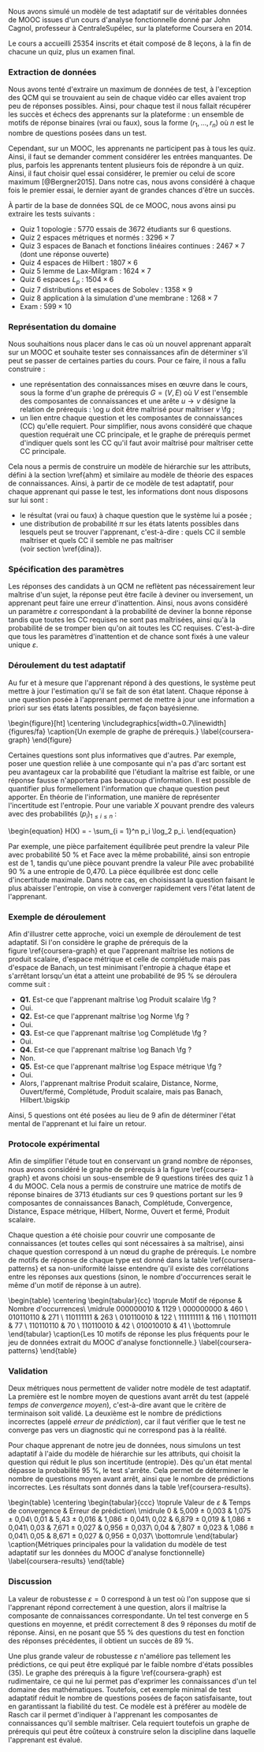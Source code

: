 Nous avons simulé un modèle de test adaptatif sur de véritables données de MOOC issues d'un cours d'analyse fonctionnelle donné par John Cagnol, professeur à CentraleSupélec, sur la plateforme Coursera en 2014.

Le cours a accueilli 25354 inscrits et était composé de 8 leçons, à la fin de chacune un quiz, plus un examen final.

### Extraction de données

Nous avons tenté d'extraire un maximum de données de test, à l'exception des QCM qui se trouvaient au sein de chaque vidéo car elles avaient trop peu de réponses possibles. Ainsi, pour chaque test il nous fallait récupérer les succès et échecs des apprenants sur la plateforme : un ensemble de motifs de réponse binaires (vrai ou faux), sous la forme $(r_1, \ldots, r_n)$ où $n$ est le nombre de questions posées dans un test.

Cependant, sur un MOOC, les apprenants ne participent pas à tous les quiz. Ainsi, il faut se demander comment considérer les entrées manquantes. De plus, parfois les apprenants tentent plusieurs fois de répondre à un quiz. Ainsi, il faut choisir quel essai considérer, le premier ou celui de score maximum [@Bergner2015]. Dans notre cas, nous avons considéré à chaque fois le premier essai, le dernier ayant de grandes chances d'être un succès.

À partir de la base de données SQL de ce MOOC, nous avons ainsi pu extraire les tests suivants :

- Quiz 1 topologie : 5770 essais de 3672 étudiants sur 6 questions.
- Quiz 2 espaces métriques et normés : $3296 \times 7$
- Quiz 3 espaces de Banach et fonctions linéaires continues : $2467 \times 7$ (dont une réponse ouverte)
- Quiz 4 espaces de Hilbert : $1807 \times 6$
- Quiz 5 lemme de Lax-Milgram : $1624 \times 7$
- Quiz 6 espaces $L_p$ : $1504 \times 6$
- Quiz 7 distributions et espaces de Sobolev : $1358 \times 9$
- Quiz 8 application à la simulation d'une membrane : $1268 \times 7$
- Exam : $599 \times 10$

### Représentation du domaine

Nous souhaitions nous placer dans le cas où un nouvel apprenant apparaît sur un MOOC et souhaite tester ses connaissances afin de déterminer s'il peut se passer de certaines parties du cours. Pour ce faire, il nous a fallu construire :

- une représentation des connaissances mises en œuvre dans le cours, sous la forme d'un graphe de prérequis $G = (V, E)$ où $V$ est l'ensemble des composantes de connaissances et une arête $u \rightarrow v$ désigne la relation de prérequis : \og $u$ doit être maîtrisé pour maîtriser $v$ \fg ;
- un lien entre chaque question et les composantes de connaissances (CC) qu'elle requiert. Pour simplifier, nous avons considéré que chaque question requérait une CC principale, et le graphe de prérequis permet d'indiquer quels sont les CC qu'il faut avoir maîtrisé pour maîtriser cette CC principale.

Cela nous a permis de construire un modèle de hiérarchie sur les attributs, défini à la section \vref{ahm} et similaire au modèle de théorie des espaces de connaissances. Ainsi, à partir de ce modèle de test adaptatif, pour chaque apprenant qui passe le test, les informations dont nous disposons sur lui sont :

- le résultat (vrai ou faux) à chaque question que le système lui a posée ;
- une distribution de probabilité $\pi$ sur les états latents possibles dans lesquels peut se trouver l'apprenant, c'est-à-dire : quels CC il semble maîtriser et quels CC il semble ne pas maîtriser (voir section \vref{dina}).

### Spécification des paramètres

Les réponses des candidats à un QCM ne reflètent pas nécessairement leur maîtrise d'un sujet, la réponse peut être facile à deviner ou inversement, un apprenant peut faire une erreur d'inattention. Ainsi, nous avons considéré un paramètre $\varepsilon$ correspondant à la probabilité de deviner la bonne réponse tandis que toutes les CC requises ne sont pas maîtrisées, ainsi qu'à la probabilité de se tromper bien qu'on ait toutes les CC requises. C'est-à-dire que tous les paramètres d'inattention et de chance sont fixés à une valeur unique $\varepsilon$.

### Déroulement du test adaptatif

Au fur et à mesure que l'apprenant répond à des questions, le système peut mettre à jour l'estimation qu'il se fait de son état latent. Chaque réponse à une question posée à l'apprenant permet de mettre à jour une information a priori sur ses états latents possibles, de façon bayésienne.

\begin{figure}[ht]
\centering
\includegraphics[width=0.7\linewidth]{figures/fa}
\caption{Un exemple de graphe de prérequis.}
\label{coursera-graph}
\end{figure}

Certaines questions sont plus informatives que d'autres. Par exemple, poser une question reliée à une composante qui n'a pas d'arc sortant est peu avantageux car la probabilité que l'étudiant la maîtrise est faible, or une réponse fausse n'apportera pas beaucoup d'information. Il est possible de quantifier plus formellement l'information que chaque question peut apporter. En théorie de l'information, une manière de représenter l'incertitude est l'entropie. Pour une variable $X$ pouvant prendre des valeurs avec des probabilités $(p_i)_{1 \leq i \leq n}$ :

\begin{equation}
H(X) = - \sum_{i = 1}^n p_i \log_2 p_i.
\end{equation}

Par exemple, une pièce parfaitement équilibrée peut prendre la valeur Pile avec probabilité 50 % et Face avec la même probabilité, ainsi son entropie est de 1, tandis qu'une pièce pouvant prendre la valeur Pile avec probabilité 90 % a une entropie de 0,470. La pièce équilibrée est donc celle d'incertitude maximale. Dans notre cas, en choisissant la question faisant le plus abaisser l'entropie, on vise à converger rapidement vers l'état latent de l'apprenant.

### Exemple de déroulement

Afin d'illustrer cette approche, voici un exemple de déroulement de test adaptatif. Si l'on considère le graphe de prérequis de la figure \ref{coursera-graph} et que l'apprenant maîtrise les notions de produit scalaire, d'espace métrique et celle de complétude mais pas d'espace de Banach, un test minimisant l'entropie à chaque étape et s'arrêtant lorsqu'un état a atteint une probabilité de 95 % se déroulera comme suit :

- **Q1.** Est-ce que l'apprenant maîtrise \og Produit scalaire \fg ?
- Oui.
- **Q2.** Est-ce que l'apprenant maîtrise \og Norme \fg ?
- Oui.
- **Q3.** Est-ce que l'apprenant maîtrise \og Complétude \fg ?
- Oui.
- **Q4.** Est-ce que l'apprenant maîtrise \og Banach \fg ?
- Non.
- **Q5.** Est-ce que l'apprenant maîtrise \og Espace métrique \fg ?
- Oui.
- Alors, l'apprenant maîtrise Produit scalaire, Distance, Norme, Ouvert/fermé, Complétude, Produit scalaire, mais pas Banach, Hilbert.\bigskip

Ainsi, 5 questions ont été posées au lieu de 9 afin de déterminer l'état mental de l'apprenant et lui faire un retour.

### Protocole expérimental

Afin de simplifier l'étude tout en conservant un grand nombre de réponses, nous avons considéré le graphe de prérequis à la figure \ref{coursera-graph} et avons choisi un sous-ensemble de 9 questions tirées des quiz 1 à 4 du MOOC. Cela nous a permis de construire une matrice de motifs de réponse binaires de 3713 étudiants sur ces 9 questions portant sur les 9 composantes de connaissances Banach, Complétude, Convergence, Distance, Espace métrique, Hilbert, Norme, Ouvert et fermé, Produit scalaire.

Chaque question a été choisie pour couvrir une composante de connaissances (et toutes celles qui sont nécessaires à sa maîtrise), ainsi chaque question correspond à un nœud du graphe de prérequis. Le nombre de motifs de réponse de chaque type est donné dans la table \ref{coursera-patterns} et sa non-uniformité laisse entendre qu'il existe des corrélations entre les réponses aux questions (sinon, le nombre d'occurrences serait le même d'un motif de réponse à un autre).

\begin{table}
\centering
\begin{tabular}{cc} \toprule
Motif de réponse & Nombre d'occurrences\\ \midrule
000000010 & 1129 \\
000000000 & 460 \\
010110110 & 271 \\
110111111 & 263 \\
010110010 & 122 \\
111111111 & 116 \\
110111011 & 77 \\
110110110 & 70 \\
110110010 & 42 \\
010010010 & 41 \\ \bottomrule
\end{tabular}
\caption{Les 10 motifs de réponse les plus fréquents pour le jeu de données extrait du MOOC d'analyse fonctionnelle.}
\label{coursera-patterns}
\end{table}

### Validation

Deux métriques nous permettent de valider notre modèle de test adaptatif. La première est le nombre moyen de questions avant arrêt du test (appelé *temps de convergence moyen*), c'est-à-dire avant que le critère de terminaison soit validé. La deuxième est le nombre de prédictions incorrectes (appelé *erreur de prédiction*), car il faut vérifier que le test ne converge pas vers un diagnostic qui ne correspond pas à la réalité.

Pour chaque apprenant de notre jeu de données, nous simulons un test adaptatif à l'aide du modèle de hiérarchie sur les attributs, qui choisit la question qui réduit le plus son incertitude (entropie). Dès qu'un état mental dépasse la probabilité 95 %, le test s'arrête. Cela permet de déterminer le nombre de questions moyen avant arrêt, ainsi que le nombre de prédictions incorrectes. Les résultats sont donnés dans la table \ref{coursera-results}.

\begin{table}
\centering
\begin{tabular}{ccc} \toprule
Valeur de $\varepsilon$ & Temps de convergence & Erreur de prédiction\\ \midrule
0 & 5,009 $\pm$ 0,003 & 1,075 $\pm$ 0,04\\
0,01 & 5,43 $\pm$ 0,016 & 1,086 $\pm$ 0,041\\
0,02 & 6,879 $\pm$ 0,019 & 1,086 $\pm$ 0,041\\
0,03 & 7,671 $\pm$ 0,027 & 0,956 $\pm$ 0,037\\
0,04 & 7,807 $\pm$ 0,023 & 1,086 $\pm$ 0,041\\
0,05 & 8,671 $\pm$ 0,027 & 0,956 $\pm$ 0,037\\ \bottomrule
\end{tabular}
\caption{Métriques principales pour la validation du modèle de test adaptatif sur les données du MOOC d'analyse fonctionnelle}
\label{coursera-results}
\end{table}

### Discussion

La valeur de robustesse $\varepsilon = 0$ correspond à un test où l'on suppose que si l'apprenant répond correctement à une question, alors il maîtrise la composante de connaissances correspondante. Un tel test converge en 5 questions en moyenne, et prédit correctement 8 des 9 réponses du motif de réponse. Ainsi, en ne posant que 55 % des questions du test en fonction des réponses précédentes, il obtient un succès de 89 %.

Une plus grande valeur de robustesse $\varepsilon$ n'améliore pas tellement les prédictions, ce qui peut être expliqué par le faible nombre d'états possibles (35). Le graphe des prérequis à la figure \ref{coursera-graph} est rudimentaire, ce qui ne lui permet pas d'exprimer les connaissances d'un tel domaine des mathématiques. Toutefois, cet exemple minimal de test adaptatif réduit le nombre de questions posées de façon satisfaisante, tout en garantissant la fiabilité du test. Ce modèle est à préférer au modèle de Rasch car il permet d'indiquer à l'apprenant les composantes de connaissances qu'il semble maîtriser. Cela requiert toutefois un graphe de prérequis qui peut être coûteux à construire selon la discipline dans laquelle l'apprenant est évalué.
